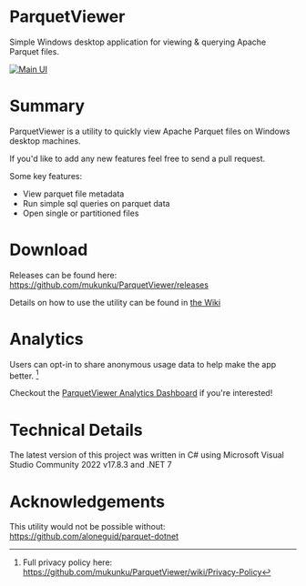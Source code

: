 # ParquetViewer
Simple Windows desktop application for viewing & querying Apache Parquet files. 

[![Main UI](https://github.com/mukunku/ParquetViewer/blob/master/wiki_images/main_screenshot5.png)](#)

# Summary
ParquetViewer is a utility to quickly view Apache Parquet files on Windows desktop machines. 

If you'd like to add any new features feel free to send a pull request.

Some key features:
* View parquet file metadata
* Run simple sql queries on parquet data
* Open single or partitioned files

# Download
Releases can be found here: https://github.com/mukunku/ParquetViewer/releases

Details on how to use the utility can be found in [the Wiki](https://github.com/mukunku/ParquetViewer/wiki)

# Analytics
Users can opt-in to share anonymous usage data to help make the app better. [^1]

Checkout the [ParquetViewer Analytics Dashboard](https://app.amplitude.com/analytics/share/7207c0b64c154e979afd7082980d6dd6) if you're interested!

[^1]: Full privacy policy here: https://github.com/mukunku/ParquetViewer/wiki/Privacy-Policy

# Technical Details
The latest version of this project was written in C# using Microsoft Visual Studio Community 2022 v17.8.3 and .NET 7

# Acknowledgements
This utility would not be possible without: https://github.com/aloneguid/parquet-dotnet
